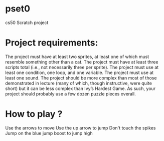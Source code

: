 # pset0
cs50 Scratch project

# Project requirements:

The project must have at least two sprites, at least one of which must resemble something other than a cat.
The project must have at least three scripts total (i.e., not necessarily three per sprite).
The project must use at least one condition, one loop, and one variable.
The project must use at least one sound.
The project should be more complex than most of those demonstrated in lecture (many of which, though instructive,
were quite short) but it can be less complex than Ivy’s Hardest Game. As such, 
your project should probably use a few dozen puzzle pieces overall.

# How to play ?
Use the arrows to move
Use the up arrow to jump
Don't touch the spikes
Jump on the blue jump boost to jump high
